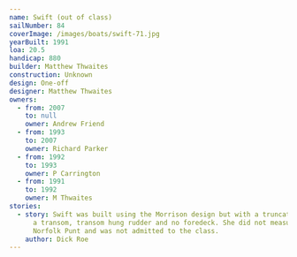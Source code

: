 ```yaml
---
name: Swift (out of class)
sailNumber: 84
coverImage: /images/boats/swift-71.jpg
yearBuilt: 1991
loa: 20.5
handicap: 880
builder: Matthew Thwaites
construction: Unknown
design: One-off
designer: Matthew Thwaites
owners:
  - from: 2007
    to: null
    owner: Andrew Friend
  - from: 1993
    to: 2007
    owner: Richard Parker
  - from: 1992
    to: 1993
    owner: P Carrington
  - from: 1991
    to: 1992
    owner: M Thwaites
stories:
  - story: Swift was built using the Morrison design but with a truncated stern with
      a transom, transom hung rudder and no foredeck. She did not measure as a
      Norfolk Punt and was not admitted to the class.
    author: Dick Roe
---
```

